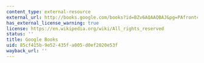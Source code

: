```yaml
---
content_type: external-resource
external_url: http://books.google.com/books?id=BZv6AQAAQBAJ&pg=PAfrontcover
has_external_license_warning: true
license: https://en.wikipedia.org/wiki/All_rights_reserved
status: ''
title: Google Books
uid: 85cf415b-9e52-435f-a005-d0ef2020e53f
wayback_url: ''
---
```

